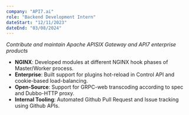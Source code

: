 ```yaml
---
company: "API7.ai"
role: "Backend Development Intern"
dateStart: "12/11/2023"
dateEnd: "03/08/2024"
---
```


*Contribute and maintain Apache APISIX Gateway and API7 enterprise products* 
- **NGINX**: Developed modules at different NGINX hook phases of Master/Worker process. 
- **Enterprise**: Built support for plugins hot-reload in Control API and cookie-based load-balancing.
- **Open-Source**: Support for GRPC-web transcoding according to spec and Dubbo-HTTP proxy. 
- **Internal Tooling**: Automated Github Pull Request and Issue tracking using Github APIs.